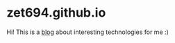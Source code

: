 # zet694.github.io
Hi! This is a [blog](http://zet694.github.io/) about interesting technologies for me :)
